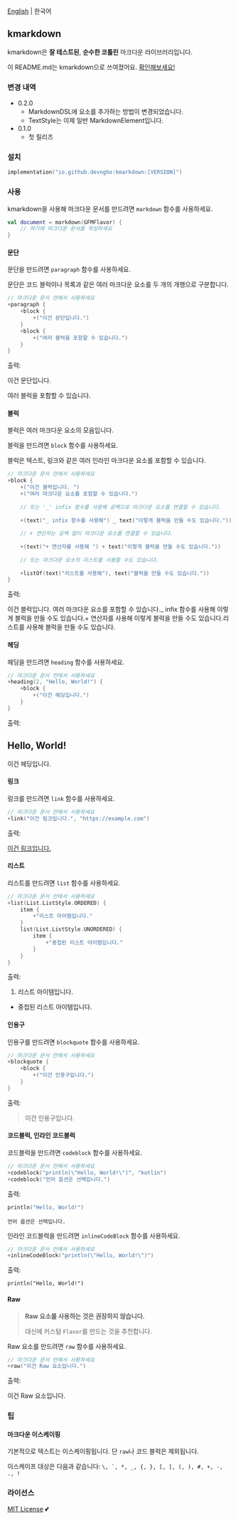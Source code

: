 [English](README.md)  \|  한국어

## kmarkdown

kmarkdown은 **잘 테스트된**, **순수한 코틀린** 마크다운 라이브러리입니다\.

이 README\.md는 kmarkdown으로 쓰여졌어요\. [확인해보세요\!](src/jvmTest/kotlin/io/github/devngho/kmarkdown/Readme.kt)

### 변경 내역

- 0\.2\.0
    - MarkdownDSL에 요소를 추가하는 방법이 변경되었습니다\.
    - TextStyle는 이제 일반 MarkdownElement입니다\.
- 0\.1\.0
    - 첫 릴리즈

### 설치

```kts
implementation("io.github.devngho:kmarkdown:[VERSION]")
```

### 사용

kmarkdown을 사용해 마크다운 문서를 만드려면 `markdown` 함수를 사용하세요\.

```kotlin
val document = markdown(GFMFlavor) {
    // 여기에 마크다운 문서를 작성하세요
}
```

#### 문단

문단을 만드려면 `paragraph` 함수를 사용하세요\.

문단은 코드 블럭이나 목록과 같은 여러 마크다운 요소를 두 개의 개행으로 구분합니다\.

```kotlin
// 마크다운 문서 안에서 사용하세요
+paragraph {
    +block {
        +("이건 문단입니다.")
    }
    +block {
        +("여러 블럭을 포함할 수 있습니다.")
    }
}
```

출력:

이건 문단입니다\.

여러 블럭을 포함할 수 있습니다\.

#### 블럭

블럭은 여러 마크다운 요소의 모음입니다\.

블럭을 만드려면 `block` 함수를 사용하세요\.

블럭은 텍스트, 링크와 같은 여러 인라인 마크다운 요소를 포함할 수 있습니다\.

```kotlin
// 마크다운 문서 안에서 사용하세요
+block {
    +("이건 블럭입니다. ")
    +("여러 마크다운 요소를 포함할 수 있습니다.")
    
    // 또는 '_' infix 함수를 사용해 공백으로 마크다운 요소를 연결할 수 있습니다.
    
    +(text("_ infix 함수를 사용해") _ text("이렇게 블럭을 만들 수도 있습니다."))
    
    // + 연산자는 공백 없이 마크다운 요소를 연결할 수 있습니다.
    
    +(text("+ 연산자를 사용해 ") + text("이렇게 블럭을 만들 수도 있습니다."))
    
    // 또는 마크다운 요소의 리스트를 사용할 수도 있습니다.
    
    +listOf(text("리스트를 사용해"), text("블럭을 만들 수도 있습니다."))
}
```

출력:

이건 블럭입니다\. 여러 마크다운 요소를 포함할 수 있습니다\.\_ infix 함수를 사용해 이렇게 블럭을 만들 수도 있습니다\.\+ 연산자를 사용해 이렇게 블럭을 만들 수도 있습니다\.리스트를 사용해 블럭을 만들 수도 있습니다\.

#### 헤딩

헤딩을 만드려면 `heading` 함수를 사용하세요\.

```kotlin
// 마크다운 문서 안에서 사용하세요
+heading(2, "Hello, World!") {
    +block {
        +("이건 헤딩입니다.")
    }
}
```

출력:

## Hello, World\!

이건 헤딩입니다\.

#### 링크

링크를 만드려면 `link` 함수를 사용하세요\.

```kotlin
// 마크다운 문서 안에서 사용하세요
+link("이건 링크입니다.", "https://example.com")
```

출력:

[이건 링크입니다\.](https://example.com)

#### 리스트

리스트를 만드려면 `list` 함수를 사용하세요\.

```kotlin
// 마크다운 문서 안에서 사용하세요
+list(List.ListStyle.ORDERED) {
    item {
        +"리스트 아이템입니다."
    }
    list(List.ListStyle.UNORDERED) {
        item {
            +"중첩된 리스트 아이템입니다."
        }
    }
}
```

출력:

1. 리스트 아이템입니다\.
- 중첩된 리스트 아이템입니다\.

#### 인용구

인용구를 만드려면 `blockquote` 함수를 사용하세요\.

```kotlin
// 마크다운 문서 안에서 사용하세요
+blockquote {
    +block {
        +("이건 인용구입니다.")
    }
}
```

출력:

> 이건 인용구입니다\.

#### 코드블럭, 인라인 코드블럭

코드블럭을 만드려면 `codeblock` 함수를 사용하세요\.

```kotlin
// 마크다운 문서 안에서 사용하세요
+codeblock("println(\"Hello, World!\")", "kotlin")
+codeblock("언어 옵션은 선택입니다.")
```

출력:

```kotlin
println("Hello, World!")
```

```
언어 옵션은 선택입니다.
```

인라인 코드블럭을 만드려면 `inlineCodeBlock` 함수를 사용하세요\.

```kotlin
// 마크다운 문서 안에서 사용하세요
+inlineCodeBlock("println(\"Hello, World!\")")
```

출력:

`println("Hello, World!")`

#### Raw

> **Raw 요소를 사용하는 것은 권장하지 않습니다\.**
>
> 대신에 커스텀 `Flavor`를 만드는 것을 추천합니다\.

Raw 요소를 만드려면 `raw` 함수를 사용하세요\.

```kotlin
// 마크다운 문서 안에서 사용하세요
+raw("이건 Raw 요소입니다.")
```

출력:

이건 Raw 요소입니다.

### 팁

#### 마크다운 이스케이핑

기본적으로 텍스트는 이스케이핑됩니다\. 단 `raw`나 코드 블럭은 제외됩니다\.

이스케이프 대상은 다음과 같습니다:  ```\, `, *, _, {, }, [, ], (, ), #, +, -, ., !```

### 라이선스

[MIT License](https://github.com/devngho/kmarkdown/blob/main/LICENSE) 💕